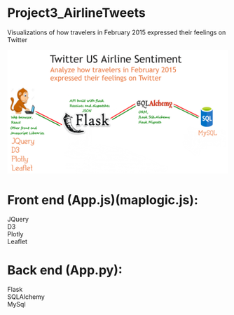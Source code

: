 # Project3_AirlineTweets
Visualizations of how travelers in February 2015 expressed their feelings on Twitter


![alt text](https://github.com/annatheking/Project3_AirlineTweets/blob/master/overview.png)  
  
  

# Front end (App.js)(maplogic.js):  
JQuery  
D3  
Plotly  
Leaflet  
  
  
# Back end (App.py):  
Flask  
SQLAlchemy  
MySql  
